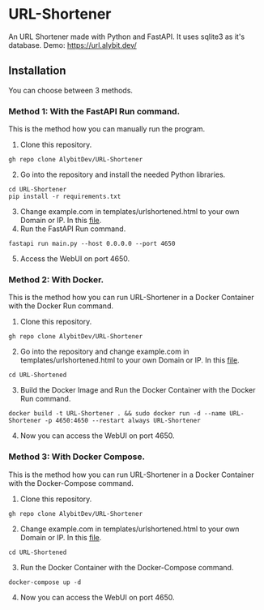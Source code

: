 # URL-Shortener
An URL Shortener made with Python and FastAPI. It uses sqlite3 as it's database.
Demo: https://url.alybit.dev/

## Installation
You can choose between 3 methods.

### Method 1: With the FastAPI Run command.
This is the method how you can manually run the program.

1. Clone this repository.
```
gh repo clone AlybitDev/URL-Shortener
```
2. Go into the repository and install the needed Python libraries.
```
cd URL-Shortener
pip install -r requirements.txt
```
3. Change example.com in templates/urlshortened.html to your own Domain or IP. In this [file](https://github.com/AlybitDev/URL-Shortener/blob/main/templates/urlshortened.html).
4. Run the FastAPI Run command.
```
fastapi run main.py --host 0.0.0.0 --port 4650
```
5. Access the WebUI on port 4650.

### Method 2: With Docker.
This is the method how you can run URL-Shortener in a Docker Container with the Docker Run command.

1. Clone this repository.
```
gh repo clone AlybitDev/URL-Shortener
```
2. Go into the repository and change example.com in templates/urlshortened.html to your own Domain or IP. In this [file](https://github.com/AlybitDev/URL-Shortener/blob/main/templates/urlshortened.html).
```
cd URL-Shortened
```
3. Build the Docker Image and Run the Docker Container with the Docker Run command.
```
docker build -t URL-Shortener . && sudo docker run -d --name URL-Shortener -p 4650:4650 --restart always URL-Shortener
```
4. Now you can access the WebUI on port 4650.

### Method 3: With Docker Compose.
This is the method how you can run URL-Shortener in a Docker Container with the Docker-Compose command.

1. Clone this repository.
```
gh repo clone AlybitDev/URL-Shortener
```
2. Change example.com in templates/urlshortened.html to your own Domain or IP. In this [file](https://github.com/AlybitDev/URL-Shortener/blob/main/templates/urlshortened.html).
```
cd URL-Shortened
```

3. Run the Docker Container with the Docker-Compose command.
```
docker-compose up -d
```

4. Now you can access the WebUI on port 4650.
